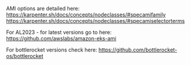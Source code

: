 AMI options are detailed here:
https://karpenter.sh/docs/concepts/nodeclasses/#specamifamily
https://karpenter.sh/docs/concepts/nodeclasses/#specamiselectorterms

For AL2023 - for latest versions go to here:
https://github.com/awslabs/amazon-eks-ami

For bottlerocket versions check here:
https://github.com/bottlerocket-os/bottlerocket